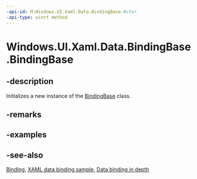 ```yaml
---
-api-id: M:Windows.UI.Xaml.Data.BindingBase.#ctor
-api-type: winrt method
---
```


<!-- Method syntax
public BindingBase()
-->

# Windows.UI.Xaml.Data.BindingBase.BindingBase

## -description
Initializes a new instance of the [BindingBase](bindingbase.md) class.

## -remarks

## -examples

## -see-also
[Binding](binding.md), [XAML data binding sample](https://github.com/Microsoft/Windows-universal-samples/tree/master/Samples/XamlBind), [Data binding in depth](https://docs.microsoft.com/windows/uwp/data-binding/data-binding-in-depth)
